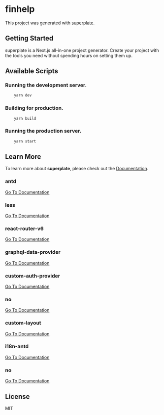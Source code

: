 # finhelp


This project was generated with [superplate](https://github.com/pankod/superplate).

## Getting Started

superplate is a Next.js all-in-one project generator. Create your project with the tools you need without spending hours on setting them up.

## Available Scripts

### Running the development server.

```bash
    yarn dev
```

### Building for production.

```bash
    yarn build
```

### Running the production server.

```bash
    yarn start
```

## Learn More

To learn more about **superplate**, please check out the [Documentation](https://github.com/pankod/superplate).


### **antd**



[Go To Documentation]()


### **less**



[Go To Documentation]()


### **react-router-v6**



[Go To Documentation]()


### **graphql-data-provider**



[Go To Documentation]()


### **custom-auth-provider**



[Go To Documentation]()


### **no**



[Go To Documentation]()


### **custom-layout**



[Go To Documentation]()


### **i18n-antd**



[Go To Documentation]()


### **no**



[Go To Documentation]()



## License

MIT
